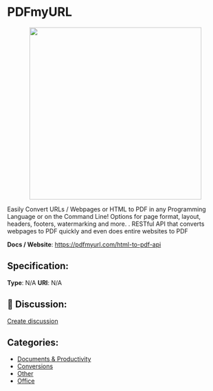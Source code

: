 # PDFmyURL
<p align="center">
    <img width="400" src="https://raw.githubusercontent.com/apis-list/apis-list/main/apis/pdfmyurl/logo_256x256.png" />
</p>

Easily Convert URLs / Webpages or HTML to PDF in any Programming Language or on the Command Line! Options for page format, layout, headers, footers, watermarking and more. . RESTful API that converts webpages to PDF quickly and even does entire websites to PDF

**Docs / Website**: https://pdfmyurl.com/html-to-pdf-api

## Specification:
**Type**:  N/A 
**URI**:  N/A 

## 💬 Discussion:
[Create discussion](https://github.com/apis-list/apis-list/discussions/new)

## Categories:
- [Documents & Productivity](https://github.com/apis-list/apis-list#documents-and-productivity)
- [Conversions](https://github.com/apis-list/apis-list#conversions)
- [Other](https://github.com/apis-list/apis-list#other)
- [Office](https://github.com/apis-list/apis-list#office)



